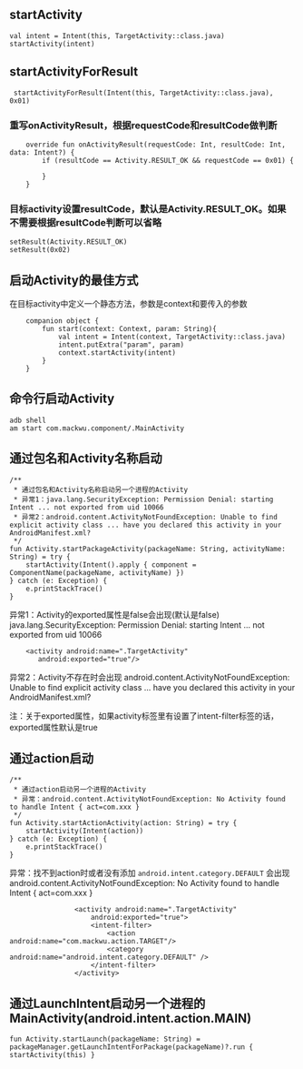 
## startActivity
```
val intent = Intent(this, TargetActivity::class.java)
startActivity(intent)
```

## startActivityForResult
```
 startActivityForResult(Intent(this, TargetActivity::class.java), 0x01)
```
### 重写onActivityResult，根据requestCode和resultCode做判断
```
    override fun onActivityResult(requestCode: Int, resultCode: Int, data: Intent?) {
        if (resultCode == Activity.RESULT_OK && requestCode == 0x01) {
            
        }
    }
```
### 目标activity设置resultCode，默认是Activity.RESULT_OK。如果不需要根据resultCode判断可以省略
```
setResult(Activity.RESULT_OK)
setResult(0x02)
```


## 启动Activity的最佳方式
在目标activity中定义一个静态方法，参数是context和要传入的参数
```
    companion object {
        fun start(context: Context, param: String){
            val intent = Intent(context, TargetActivity::class.java)
            intent.putExtra("param", param)
            context.startActivity(intent)
        }
    }
```

## 命令行启动Activity
```
adb shell
am start com.mackwu.component/.MainActivity
```

## 通过包名和Activity名称启动
```
/**
 * 通过包名和Activity名称启动另一个进程的Activity
 * 异常1：java.lang.SecurityException: Permission Denial: starting Intent ... not exported from uid 10066
 * 异常2：android.content.ActivityNotFoundException: Unable to find explicit activity class ... have you declared this activity in your AndroidManifest.xml?
 */
fun Activity.startPackageActivity(packageName: String, activityName: String) = try {
    startActivity(Intent().apply { component = ComponentName(packageName, activityName) })
} catch (e: Exception) {
    e.printStackTrace()
}
```

异常1：Activity的exported属性是false会出现(默认是false) java.lang.SecurityException: Permission Denial: starting Intent ... not exported from uid 10066  
```
    <activity android:name=".TargetActivity"
       android:exported="true"/>
```

异常2：Activity不存在时会出现 android.content.ActivityNotFoundException: Unable to find explicit activity class ... have you declared this activity in your AndroidManifest.xml?  

注：关于exported属性，如果activity标签里有设置了intent-filter标签的话，exported属性默认是true

## 通过action启动
```
/**
 * 通过action启动另一个进程的Activity
 * 异常：android.content.ActivityNotFoundException: No Activity found to handle Intent { act=com.xxx }
 */
fun Activity.startActionActivity(action: String) = try {
    startActivity(Intent(action))
} catch (e: Exception) {
    e.printStackTrace()
}
```
异常：找不到action时或者没有添加 `android.intent.category.DEFAULT` 会出现android.content.ActivityNotFoundException: No Activity found to handle Intent { act=com.xxx }
```
                <activity android:name=".TargetActivity"
                    android:exported="true">
                    <intent-filter>
                        <action android:name="com.mackwu.action.TARGET"/>
                        <category android:name="android.intent.category.DEFAULT" />
                    </intent-filter>
                </activity>
```


## 通过LaunchIntent启动另一个进程的MainActivity(android.intent.action.MAIN)
```
fun Activity.startLaunch(packageName: String) = packageManager.getLaunchIntentForPackage(packageName)?.run { startActivity(this) }
```